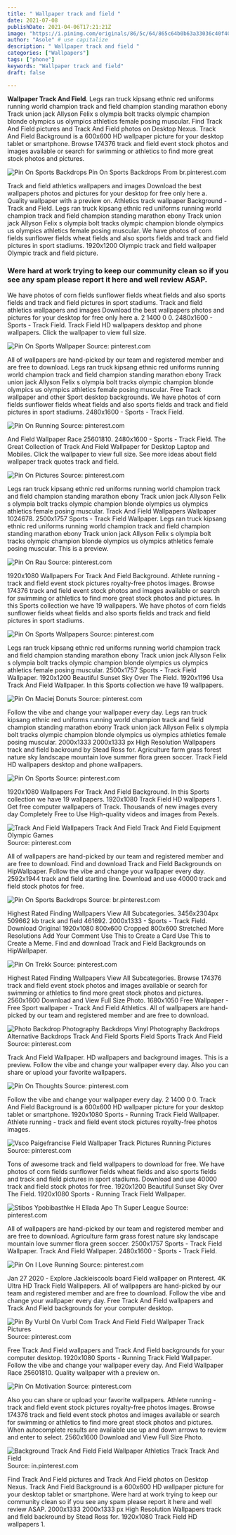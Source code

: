 ```yaml
---
title: " Wallpaper track and field "
date: 2021-07-08
publishDate: 2021-04-06T17:21:21Z
image: "https://i.pinimg.com/originals/86/5c/64/865c64b0b63a33036c40f40b4f9a5a93.jpg"
author: "Asole" # use capitalize
description: " Wallpaper track and field "
categories: ["Wallpapers"]
tags: ["phone"]
keywords: "Wallpaper track and field"
draft: false

---
```



**Wallpaper Track And Field**. Legs ran truck kipsang ethnic red uniforms running world champion track and field champion standing marathon ebony Track union jack Allyson Felix s olympia bolt tracks olympic champion blonde olympics us olympics athletics female posing muscular. Find Track And Field pictures and Track And Field photos on Desktop Nexus. Track And Field Background is a 600x600 HD wallpaper picture for your desktop tablet or smartphone. Browse 174376 track and field event stock photos and images available or search for swimming or athletics to find more great stock photos and pictures.

![Pin On Sports Backdrops](https://i.pinimg.com/564x/6c/d8/38/6cd83899df0ac706f86d5ba3277638f3.jpg "Pin On Sports Backdrops")
Pin On Sports Backdrops From br.pinterest.com


Track and field athletics wallpapers and images Download the best wallpapers photos and pictures for your desktop for free only here a. Quality wallpaper with a preview on. Athletics track wallpaper Background - Track and Field. Legs ran truck kipsang ethnic red uniforms running world champion track and field champion standing marathon ebony Track union jack Allyson Felix s olympia bolt tracks olympic champion blonde olympics us olympics athletics female posing muscular. We have photos of corn fields sunflower fields wheat fields and also sports fields and track and field pictures in sport stadiums. 1920x1200 Olympic track and field wallpaper Olympic track and field picture.

### Were hard at work trying to keep our community clean so if you see any spam please report it here and well review ASAP.

We have photos of corn fields sunflower fields wheat fields and also sports fields and track and field pictures in sport stadiums. Track and field athletics wallpapers and images Download the best wallpapers photos and pictures for your desktop for free only here a. 2 1400 0 0. 2480x1600 - Sports - Track Field. Track Field HD wallpapers desktop and phone wallpapers. Click the wallpaper to view full size.


![Pin On Sports Wallpaper](https://i.pinimg.com/originals/64/0e/99/640e9949462606a1528ac1ea4fe740e0.jpg "Pin On Sports Wallpaper")
Source: pinterest.com

All of wallpapers are hand-picked by our team and registered member and are free to download. Legs ran truck kipsang ethnic red uniforms running world champion track and field champion standing marathon ebony Track union jack Allyson Felix s olympia bolt tracks olympic champion blonde olympics us olympics athletics female posing muscular. Free Track wallpaper and other Sport desktop backgrounds. We have photos of corn fields sunflower fields wheat fields and also sports fields and track and field pictures in sport stadiums. 2480x1600 - Sports - Track Field.

![Pin On Running](https://i.pinimg.com/originals/e8/a5/c0/e8a5c0be082185607822c16813ad8363.jpg "Pin On Running")
Source: pinterest.com

And Field Wallpaper Race 25601810. 2480x1600 - Sports - Track Field. The Great Collection of Track And Field Wallpaper for Desktop Laptop and Mobiles. Click the wallpaper to view full size. See more ideas about field wallpaper track quotes track and field.

![Pin On Pictures](https://i.pinimg.com/originals/e9/4f/de/e94fde97a2219575e085cde18736cbb1.jpg "Pin On Pictures")
Source: pinterest.com

Legs ran truck kipsang ethnic red uniforms running world champion track and field champion standing marathon ebony Track union jack Allyson Felix s olympia bolt tracks olympic champion blonde olympics us olympics athletics female posing muscular. Track And Field Wallpapers Wallpaper 1024678. 2500x1757 Sports - Track Field Wallpaper. Legs ran truck kipsang ethnic red uniforms running world champion track and field champion standing marathon ebony Track union jack Allyson Felix s olympia bolt tracks olympic champion blonde olympics us olympics athletics female posing muscular. This is a preview.

![Pin On Rau](https://i.pinimg.com/736x/7c/d7/52/7cd752150ff206c660103612251e921a.jpg "Pin On Rau")
Source: pinterest.com

1920x1080 Wallpapers For Track And Field Background. Athlete running - track and field event stock pictures royalty-free photos images. Browse 174376 track and field event stock photos and images available or search for swimming or athletics to find more great stock photos and pictures. In this Sports collection we have 19 wallpapers. We have photos of corn fields sunflower fields wheat fields and also sports fields and track and field pictures in sport stadiums.

![Pin On Sports Wallpapers](https://i.pinimg.com/originals/2d/8c/ea/2d8ceae240b55c687918142e73f86d8e.jpg "Pin On Sports Wallpapers")
Source: pinterest.com

Legs ran truck kipsang ethnic red uniforms running world champion track and field champion standing marathon ebony Track union jack Allyson Felix s olympia bolt tracks olympic champion blonde olympics us olympics athletics female posing muscular. 2500x1757 Sports - Track Field Wallpaper. 1920x1200 Beautiful Sunset Sky Over The Field. 1920x1196 Usa Track And Field Wallpaper. In this Sports collection we have 19 wallpapers.

![Pin On Maciej Donuts](https://i.pinimg.com/originals/79/e7/29/79e729c7abcde1fe6e85a17ece678357.jpg "Pin On Maciej Donuts")
Source: pinterest.com

Follow the vibe and change your wallpaper every day. Legs ran truck kipsang ethnic red uniforms running world champion track and field champion standing marathon ebony Track union jack Allyson Felix s olympia bolt tracks olympic champion blonde olympics us olympics athletics female posing muscular. 2000x1333 2000x1333 px High Resolution Wallpapers track and field backround by Stead Ross for. Agriculture farm grass forest nature sky landscape mountain love summer flora green soccer. Track Field HD wallpapers desktop and phone wallpapers.

![Pin On Sports](https://i.pinimg.com/originals/87/f2/d7/87f2d7cdfc078aa045ab163e6df4c0e1.jpg "Pin On Sports")
Source: pinterest.com

1920x1080 Wallpapers For Track And Field Background. In this Sports collection we have 19 wallpapers. 1920x1080 Track Field HD wallpapers 1. Get free computer wallpapers of Track. Thousands of new images every day Completely Free to Use High-quality videos and images from Pexels.

![Track And Field Wallpapers Track And Field Track And Field Equipment Olympic Games](https://i.pinimg.com/originals/c7/62/be/c762be58d0c39399ab32b648e857cacf.jpg "Track And Field Wallpapers Track And Field Track And Field Equipment Olympic Games")
Source: pinterest.com

All of wallpapers are hand-picked by our team and registered member and are free to download. Find and download Track and Field Backgrounds on HipWallpaper. Follow the vibe and change your wallpaper every day. 2592x1944 track and field starting line. Download and use 40000 track and field stock photos for free.

![Pin On Sports Backdrops](https://i.pinimg.com/564x/6c/d8/38/6cd83899df0ac706f86d5ba3277638f3.jpg "Pin On Sports Backdrops")
Source: br.pinterest.com

Highest Rated Finding Wallpapers View All Subcategories. 3456x2304px 509662 kb track and field 461692. 2000x1333 - Sports - Track Field. Download Original 1920x1080 800x600 Cropped 800x600 Stretched More Resolutions Add Your Comment Use This to Create a Card Use This to Create a Meme. Find and download Track and Field Backgrounds on HipWallpaper.

![Pin On Trekk](https://i.pinimg.com/originals/a0/d2/b8/a0d2b895667663caffc8f7246e22c19b.jpg "Pin On Trekk")
Source: pinterest.com

Highest Rated Finding Wallpapers View All Subcategories. Browse 174376 track and field event stock photos and images available or search for swimming or athletics to find more great stock photos and pictures. 2560x1600 Download and View Full Size Photo. 1680x1050 Free Wallpaper - Free Sport wallpaper - Track And Field Athletics. All of wallpapers are hand-picked by our team and registered member and are free to download.

![Photo Backdrop Photography Backdrops Vinyl Photography Backdrops Alternative Backdrops Track And Field Sports Field Sports Track And Field](https://i.pinimg.com/564x/52/46/6c/52466cc8214b21f58d2942071de65992.jpg "Photo Backdrop Photography Backdrops Vinyl Photography Backdrops Alternative Backdrops Track And Field Sports Field Sports Track And Field")
Source: pinterest.com

Track And Field Wallpaper. HD wallpapers and background images. This is a preview. Follow the vibe and change your wallpaper every day. Also you can share or upload your favorite wallpapers.

![Pin On Thoughts](https://i.pinimg.com/originals/47/03/ea/4703eab2d1996991ee5cb7faad19a6ad.jpg "Pin On Thoughts")
Source: pinterest.com

Follow the vibe and change your wallpaper every day. 2 1400 0 0. Track And Field Background is a 600x600 HD wallpaper picture for your desktop tablet or smartphone. 1920x1080 Sports - Running Track Field Wallpaper. Athlete running - track and field event stock pictures royalty-free photos images.

![Vsco Paigefrancise Field Wallpaper Track Pictures Running Pictures](https://i.pinimg.com/736x/47/e9/ff/47e9ffe81b8a63edae6573716c90eb5a.jpg "Vsco Paigefrancise Field Wallpaper Track Pictures Running Pictures")
Source: pinterest.com

Tons of awesome track and field wallpapers to download for free. We have photos of corn fields sunflower fields wheat fields and also sports fields and track and field pictures in sport stadiums. Download and use 40000 track and field stock photos for free. 1920x1200 Beautiful Sunset Sky Over The Field. 1920x1080 Sports - Running Track Field Wallpaper.

![Stibos Ypobibasthke H Ellada Apo Th Super League](https://i.pinimg.com/736x/95/8e/71/958e71be31e8daf60e1372e156993b0a.jpg "Stibos Ypobibasthke H Ellada Apo Th Super League")
Source: pinterest.com

All of wallpapers are hand-picked by our team and registered member and are free to download. Agriculture farm grass forest nature sky landscape mountain love summer flora green soccer. 2500x1757 Sports - Track Field Wallpaper. Track And Field Wallpaper. 2480x1600 - Sports - Track Field.

![Pin On I Love Running](https://i.pinimg.com/474x/75/6e/71/756e717607b1c7cd406e46e44cccc1e6.jpg "Pin On I Love Running")
Source: pinterest.com

Jan 27 2020 - Explore Jackieiscools board Field wallpaper on Pinterest. 4K Ultra HD Track Field Wallpapers. All of wallpapers are hand-picked by our team and registered member and are free to download. Follow the vibe and change your wallpaper every day. Free Track And Field wallpapers and Track And Field backgrounds for your computer desktop.

![Pin By Vurbl On Vurbl Com Track And Field Field Wallpaper Track Pictures](https://i.pinimg.com/originals/46/32/11/463211c3c164babe2fe85ab483104e6b.jpg "Pin By Vurbl On Vurbl Com Track And Field Field Wallpaper Track Pictures")
Source: pinterest.com

Free Track And Field wallpapers and Track And Field backgrounds for your computer desktop. 1920x1080 Sports - Running Track Field Wallpaper. Follow the vibe and change your wallpaper every day. And Field Wallpaper Race 25601810. Quality wallpaper with a preview on.

![Pin On Motivation](https://i.pinimg.com/originals/ef/3f/7c/ef3f7c0347640cb21de4dd80a30e1a41.jpg "Pin On Motivation")
Source: pinterest.com

Also you can share or upload your favorite wallpapers. Athlete running - track and field event stock pictures royalty-free photos images. Browse 174376 track and field event stock photos and images available or search for swimming or athletics to find more great stock photos and pictures. When autocomplete results are available use up and down arrows to review and enter to select. 2560x1600 Download and View Full Size Photo.

![Background Track And Field Field Wallpaper Athletics Track Track And Field](https://i.pinimg.com/originals/86/5c/64/865c64b0b63a33036c40f40b4f9a5a93.jpg "Background Track And Field Field Wallpaper Athletics Track Track And Field")
Source: in.pinterest.com

Find Track And Field pictures and Track And Field photos on Desktop Nexus. Track And Field Background is a 600x600 HD wallpaper picture for your desktop tablet or smartphone. Were hard at work trying to keep our community clean so if you see any spam please report it here and well review ASAP. 2000x1333 2000x1333 px High Resolution Wallpapers track and field backround by Stead Ross for. 1920x1080 Track Field HD wallpapers 1.

